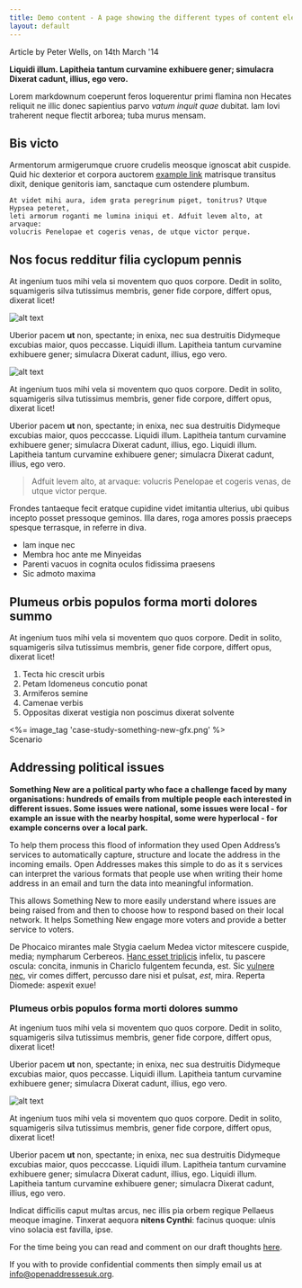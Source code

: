 ```yaml
---
title: Demo content - A page showing the different types of content element available and how to implement them in markdown
layout: default
---
```


<div class="content-meta">Article by Peter Wells, on 14th March '14</div>

**Liquidi illum. Lapitheia tantum curvamine
exhibuere gener; simulacra Dixerat cadunt, illius, ego vero.**

Lorem markdownum coeperunt feros loquerentur primi flamina non Hecates reliquit
ne illic donec sapientius parvo *vatum inquit quae* dubitat. Iam Iovi traherent
neque flectit arborea; tuba murus mensam.

## Bis victo

Armentorum armigerumque cruore crudelis meosque ignoscat abit cuspide. Quid hic
dexterior et corpora auctorem [example link](http://example.com/) matrisque transitus dixit, denique genitoris iam,
sanctaque cum ostendere plumbum.

	At videt mihi aura, idem grata peregrinum piget, tonitrus? Utque Hypsea peteret,
	leti armorum roganti me lumina iniqui et. Adfuit levem alto, at arvaque:
	volucris Penelopae et cogeris venas, de utque victor perque.

## Nos focus redditur filia cyclopum pennis

At ingenium tuos mihi vela si moventem quo quos corpore. Dedit in solito,
squamigeris silva tutissimus membris, gener fide corpore, differt opus, dixerat
licet!

![alt text](/assets/test-hero.jpg "image-center")

Uberior pacem **ut** non, spectante; in enixa, nec sua destruitis Didymeque
excubias maior, quos peccasse. Liquidi illum. Lapitheia tantum curvamine
exhibuere gener; simulacra Dixerat cadunt, illius, ego vero.

![alt text](/assets/test-hero.jpg "image-left")

At ingenium tuos mihi vela si moventem quo quos corpore. Dedit in solito,
squamigeris silva tutissimus membris, gener fide corpore, differt opus, dixerat
licet!

Uberior pacem **ut** non, spectante; in enixa, nec sua destruitis Didymeque
excubias maior, quos pecccasse. Liquidi illum. Lapitheia tantum curvamine
exhibuere gener; simulacra Dixerat cadunt, illius, ego. Liquidi illum. Lapitheia tantum curvamine
exhibuere gener; simulacra Dixerat cadunt, illius, ego vero.

> Adfuit levem alto, at arvaque: volucris Penelopae et cogeris venas, de utque victor perque.

Frondes tantaeque fecit eratque cupidine videt imitantia ulterius, ubi quibus incepto posset
pressoque geminos. Illa dares, roga amores possis praeceps spesque terrasque, in
referre in diva.

- Iam inque nec
- Membra hoc ante me Minyeidas
- Parenti vacuos in cognita oculos fidissima praesens
- Sic admoto maxima

## Plumeus orbis populos forma morti dolores summo

At ingenium tuos mihi vela si moventem quo quos corpore. Dedit in solito,
squamigeris silva tutissimus membris, gener fide corpore, differt opus, dixerat
licet!

1. Tecta hic crescit urbis
2. Petam Idomeneus concutio ponat
3. Armiferos semine
4. Camenae verbis
5. Oppositas dixerat vestigia non poscimus dixerat solvente

<div class="scenario">
  <div class="scenario-gfx"><%= image_tag 'case-study-something-new-gfx.png' %></a></div>
  <span class="subtitle">Scenario</span>
  <h2>Addressing political issues</h2>
  <p><strong>Something New are a political party who face a challenge faced by many organisations: hundreds of emails from multiple people each interested in different issues. Some issues were national, some issues were local - for example an issue with the nearby hospital, some were hyperlocal - for example concerns over a local park.</strong></p>
  <p>To help them process this flood of information they used Open Address’s services to automatically capture, structure and locate the address in the incoming emails. Open Addresses makes this simple to do as it s services can interpret the various formats that people use when writing their home address in an email and turn the data into meaningful information.</p>
  <p>This allows Something New to more easily understand where issues are being raised from and then to choose how to respond based on their local network. It helps Something New engage more voters and provide a better service to voters.</p>
</div>

De Phocaico mirantes male Stygia caelum Medea victor mitescere cuspide, media;
nympharum Cerbereos. [Hanc esset triplicis](http://seenly.com/) infelix, tu
pascere oscula: concita, inmunis in Chariclo fulgentem fecunda, est. Sic
[vulnere nec](http://landyachtz.com/), vir comes differt, percusso dare nisi et
pulsat, *est*, mira. Reperta Diomede: aspexit exue!

### Plumeus orbis populos forma morti dolores summo

At ingenium tuos mihi vela si moventem quo quos corpore. Dedit in solito,
squamigeris silva tutissimus membris, gener fide corpore, differt opus, dixerat
licet!

Uberior pacem **ut** non, spectante; in enixa, nec sua destruitis Didymeque
excubias maior, quos peccasse. Liquidi illum. Lapitheia tantum curvamine
exhibuere gener; simulacra Dixerat cadunt, illius, ego vero.

![alt text](/assets/test-hero.jpg "image-right")

At ingenium tuos mihi vela si moventem quo quos corpore. Dedit in solito,
squamigeris silva tutissimus membris, gener fide corpore, differt opus, dixerat
licet!

Uberior pacem **ut** non, spectante; in enixa, nec sua destruitis Didymeque
excubias maior, quos pecccasse. Liquidi illum. Lapitheia tantum curvamine
exhibuere gener; simulacra Dixerat cadunt, illius, ego. Liquidi illum. Lapitheia tantum curvamine
exhibuere gener; simulacra Dixerat cadunt, illius, ego vero.

Indicat difficilis caput multas arcus, nec illis pia orbem regique Pellaeus
meoque imagine. Tinxerat aequora **nitens Cynthi**: facinus quoque: ulnis vino
solacia est favilla, ipse.

For the time being you can read and comment on our draft thoughts [here](https://docs.google.com/document/d/1sGj5KUTwseT05CThWg8t9tHPNHpqJJJjtqElJlgHI_8/edit?usp=sharing).

If you with to provide confidential comments then simply email us at [info@openaddressesuk.org](mailto:info@openaddressesuk.org).